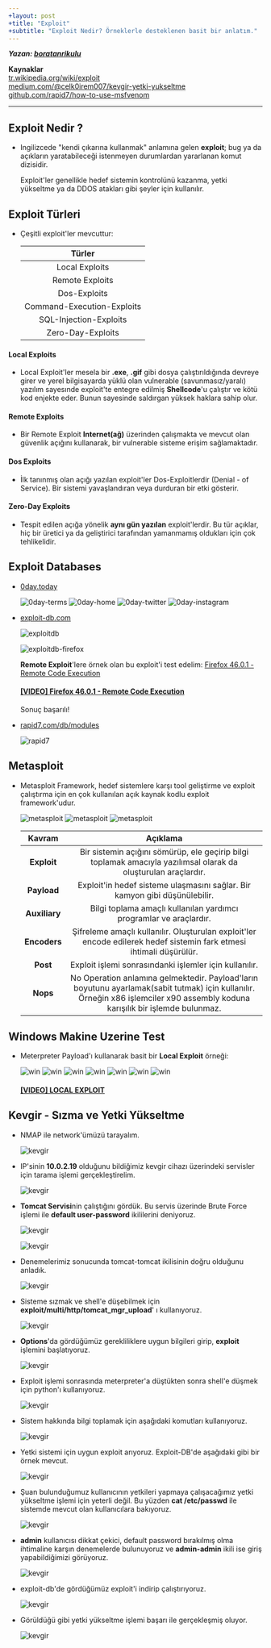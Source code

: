 ```yaml
---
+layout: post
+title: "Exploit"
+subtitle: "Exploit Nedir? Örneklerle desteklenen basit bir anlatım."
---
```


***Yazan: [boratanrikulu](https://github.com/boratanrikulu)***

**Kaynaklar**  
[tr.wikipedia.org/wiki/exploit](https://tr.wikipedia.org/wiki/Exploit)  
[medium.com/@celk0irem007/kevgir-yetki-yukseltme](https://medium.com/@celk0irem007/kevgir-yetki-y%C3%BCkseltme-299c65086173)  
[github.com/rapid7/how-to-use-msfvenom](https://github.com/rapid7/metasploit-framework/wiki/How-to-use-msfvenom)

---

## Exploit Nedir ?

- Ingilizcede "kendi çıkarına kullanmak" anlamına gelen **exploit**; bug ya da açıkların yaratabileceği istenmeyen durumlardan yararlanan komut dizisidir.
	
	Exploit'ler genellikle hedef sistemin kontrolünü kazanma, yetki yükseltme ya da DDOS atakları gibi şeyler için kullanılır.

## Exploit Türleri

- Çeşitli exploit'ler mevcuttur:
	
	| Türler      |
	|:------------:|
    | Local Exploits |
    | Remote Exploits |
    | Dos-Exploits | 
    | Command-Execution-Exploits |
    | SQL-Injection-Exploits |
    | Zero-Day-Exploits |

#### Local Exploits

- Local Exploit'ler mesela bir **.exe**, **.gif** gibi dosya çalıştırıldığında devreye girer ve yerel bilgisayarda yüklü olan vulnerable (savunmasız/yaralı) yazılım sayesınde exploit'te entegre edilmiş **Shellcode**'u çalıştır ve kötü kod enjekte eder. Bunun sayesinde saldırgan yüksek haklara sahip olur.

#### Remote Exploits

- Bir Remote Exploit **Internet(ağ)** üzerinden çalışmakta ve mevcut olan güvenlik açığını kullanarak, bir vulnerable sisteme erişim sağlamaktadır.

#### Dos Exploits

- İlk tanınmış olan açığı yazılan exploit'ler Dos-Exploitlerdir (Denial - of Service). Bir sistemi yavaşlandıran veya durduran bir etki gösterir.

#### Zero-Day Exploits

- Tespit edilen açığa yönelik **aynı gün yazılan** exploit'lerdir. Bu tür açıklar, hiç bir üretici ya da geliştirici tarafından yamanmamış oldukları için çok tehlikelidir.

## Exploit Databases

- [0day.today](https://0day.today)

    ![0day-terms](/images/exploit/3.png)
    ![0day-home](/images/exploit/2.png)
    ![0day-twitter](/images/exploit/5.png)
    ![0day-instagram](/images/exploit/8.png)

- [exploit-db.com](https://www.exploit-db.com/)

    ![exploitdb](/images/exploit/4.png)

    ![exploitdb-firefox](/images/exploit/7.png)

    **Remote Exploit**'lere örnek olan bu exploit'i test edelim: [Firefox 46.0.1 - Remote Code Execution](https://www.exploit-db.com/exploits/44293/)

    #### [[VIDEO] Firefox 46.0.1 - Remote Code Execution](https://www.youtube.com/embed/n5tFqKpv3V0)

    Sonuç başarılı!

- [rapid7.com/db/modules](https://www.rapid7.com/db/modules)

    ![rapid7](/images/exploit/9.png)

## Metasploit

- Metasploit Framework, hedef sistemlere karşı tool geliştirme ve exploit çalıştırma için en çok kullanılan açık kaynak kodlu exploit framework'udur.

    ![metasploit](/images/exploit/10.png)
    ![metasploit](/images/exploit/1.png)
    ![metasploit](/images/exploit/18.png)

    | Kavram | Açıklama |
    |:------:|:--------:|
    | **Exploit** | Bir sistemin açığını sömürüp, ele geçirip bilgi toplamak amacıyla yazılımsal olarak da oluşturulan araçlardır. |
    | **Payload** | Exploit'in hedef sisteme ulaşmasını sağlar. Bir kamyon gibi düşünülebilir. |
    | **Auxiliary** | Bilgi toplama amaçlı kullanılan yardımcı programlar ve araçlardır. |
    | **Encoders** | Şifreleme amaçlı kullanılır. Oluşturulan exploit'ler encode edilerek hedef sistemin fark etmesi ihtimali düşürülür. |
    | **Post** | Exploit işlemi sonrasındanki işlemler için kullanılır. |
    | **Nops** | No Operation anlamına gelmektedir. Payload'ların boyutunu ayarlamak(sabit tutmak) için kullanılır. Örneğin x86 işlemciler x90 assembly koduna karışılık bir işlemde bulunmaz. |

## Windows Makine Uzerine Test

- Meterpreter Payload'ı kullanarak basit bir **Local Exploit** örneği:

    ![win](/images/exploit/11.png)
    ![win](/images/exploit/12.png)
    ![win](/images/exploit/19.png)
    ![win](/images/exploit/13.png)
    ![win](/images/exploit/14.png)
    ![win](/images/exploit/15.png)
    ![win](/images/exploit/16.png)
    
    #### [[VIDEO] LOCAL EXPLOIT](https://www.youtube.com/embed/6wbJDlZSOeY)

## Kevgir - Sızma ve Yetki Yükseltme

- NMAP ile network'ümüzü tarayalım.

    ![kevgir](/images/exploit/20.png)
    
- IP'sinin **10.0.2.19** olduğunu bildiğimiz kevgir cihazı üzerindeki servisler için tarama işlemi gerçekleştirelim.

    ![kevgir](/images/exploit/21.png)

- **Tomcat Servisi**nin çalıştığını gördük. Bu servis üzerinde Brute Force işlemi ile **default user-password** ikililerini deniyoruz.

    ![kevgir](/images/exploit/22.png)



    ![kevgir](/images/exploit/23.png)

- Denemelerimiz sonucunda tomcat-tomcat ikilisinin doğru olduğunu anladık.

    ![kevgir](/images/exploit/24.png)

- Sisteme sızmak ve shell'e düşebilmek için **exploit/multi/http/tomcat_mgr_upload**' ı kullanıyoruz.

    ![kevgir](/images/exploit/25.png)

- **Options**'da gördüğümüz gerekliliklere uygun bilgileri girip, **exploit** işlemini başlatıyoruz.

    ![kevgir](/images/exploit/26.png)

- Exploit işlemi sonrasında meterpreter'a düştükten sonra shell'e düşmek için python'ı kullanıyoruz.

    ![kevgir](/images/exploit/27.png)

- Sistem hakkında bilgi toplamak için aşağıdaki komutları kullanıyoruz.

    ![kevgir](/images/exploit/28.png)

- Yetki sistemi için uygun exploit arıyoruz. Exploit-DB'de aşağıdaki gibi bir örnek mevcut. 

    ![kevgir](/images/exploit/29.png)

- Şuan bulunduğumuz kullanıcının yetkileri yapmaya çalışacağımız yetki yükseltme işlemi için yeterli değil. Bu yüzden **cat /etc/passwd** ile sistemde mevcut olan kullanıcılara bakıyoruz. 

    ![kevgir](/images/exploit/30.png)

- **admin** kullanıcısı dikkat çekici, default password bırakılmış olma ihtimaline karşın denemelerde bulunuyoruz ve **admin-admin** ikili ise giriş yapabildiğimizi görüyoruz.

    ![kevgir](/images/exploit/31.png)

- exploit-db'de gördüğümüz exploit'i indirip çalıştırıyoruz.

    ![kevgir](/images/exploit/32.png)

- Görüldüğü gibi yetki yükseltme işlemi başarı ile gerçekleşmiş oluyor.

    ![kevgir](/images/exploit/33.png)
